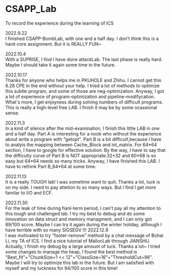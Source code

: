 # CSAPP_Lab
To record the experience during the learning of ICS

2022.9.22   
I finished CSAPP-BombLab, with one and a half day.
I don't think this is a hard-core assignment. But it is REALLY FUN~

2022.10.4  
With a SUPRISE, I find I have done attackLab.
The last phase is really hard. Maybe I should take it again some time in the future.

2022.10.17  
Thanks for anyone who helps me in PKUHOLE and Zhihu. I cannot get this 6.28 CPE in the end without your help.
I tried a lot of methods to optimize this subtle program, and some of those are neg-optimization.
Anyway, I got a lot of experience of program-optimization and pipeline-modifycation. 
What's more, I get enjoyness during solving numbers of difficult programs.
This is really a high-level free LAB. I finish it may be by some ocassional sense.

2022.11.3   
In a kind of silence after the mid-examination, I finish this little LAB in one and a half day.
Part A is interesting for a noob who without the experience about write a program with "getopt".
Part B is a bit difficult,because I have to analyis the mapping between Cache_Block and int_matrix.
For 64\*64 section, I have to google for effective solution.
By the way, I have to say that the difficulty curve of Part B is NOT appropriate.32\*32 and 60\*68 is so easy but 64*64 needs so many tricks.
Anyway, I have finished this LAB. I have to rethink Part B_64\*64 at some time.

2022.11.13  
It is a really TOUGH lab! I was sometime want to quit. Thanks a lot, luck is on my side.
I need to pay attetion to so many ways. But I find I get more familar to I/O and ECF.

2022.11.30  
For the leak of time during fianl-term period, I can't pay all my attention to this tough and challenged lab.
I try my best to debug and do some innovation on data struct and memory managment, and I can only got 89/100 score.
Maybe I can try it again during the winter holiday, although I have terrible with so many SIGSEGV !!!
2022.12.9  
I was motivated to try "footer-remove" method by a chat message of Bohai Li, my TA of ICS. I find a nice tutorial of MallocLab through JIANSHU.
Actually, I finish my debug by a large amount of luck. Thanks a lot~
I tried some changes to manage the heap, I found the best method is "Best_fit"+"ChunkSize=1 << 12"+"ClassSize=16"+"ThresholdCut=96".
Maybe I will try to optimize this lab in the future. But I am satisfied with myself and my luckness for 94/100 score in this time!




